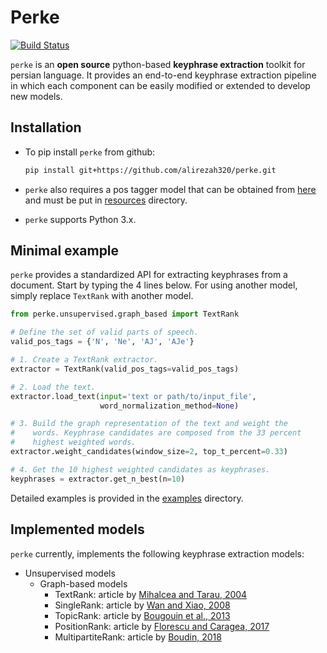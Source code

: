 # Perke
[![Build Status](https://travis-ci.com/AlirezaH320/perke.svg?branch=master)](https://travis-ci.com/AlirezaH320/perke)

`perke` is an **open source** python-based **keyphrase extraction** toolkit for 
persian language. It provides an end-to-end keyphrase extraction pipeline in 
which each component can be easily modified or extended to develop new models.

## Installation
- To pip install `perke` from github:
    ```bash
    pip install git+https://github.com/alirezah320/perke.git
    ```
- `perke` also requires a pos tagger model that can be obtained from 
  [here](https://github.com/sobhe/hazm/releases/download/v0.5/resources-0.5.zip) and 
  must be put in [resources](perke/resources) directory.

- `perke` supports Python 3.x.

## Minimal example
`perke` provides a standardized API for extracting keyphrases from a document. 
Start by typing the 4 lines below. For using another model, simply replace 
`TextRank` with another model.

```python
from perke.unsupervised.graph_based import TextRank

# Define the set of valid parts of speech.
valid_pos_tags = {'N', 'Ne', 'AJ', 'AJe'}

# 1. Create a TextRank extractor.
extractor = TextRank(valid_pos_tags=valid_pos_tags)

# 2. Load the text.
extractor.load_text(input='text or path/to/input_file',
                    word_normalization_method=None)

# 3. Build the graph representation of the text and weight the
#    words. Keyphrase candidates are composed from the 33 percent
#    highest weighted words.
extractor.weight_candidates(window_size=2, top_t_percent=0.33)

# 4. Get the 10 highest weighted candidates as keyphrases.
keyphrases = extractor.get_n_best(n=10)
```

Detailed examples is provided in the [examples](examples) directory.

## Implemented models
`perke` currently, implements the following keyphrase extraction models:

- Unsupervised models
    - Graph-based models
        - TextRank: article by [Mihalcea and Tarau, 2004](http://www.aclweb.org/anthology/W04-3252.pdf)
        - SingleRank: article by [Wan and Xiao, 2008](https://www.aaai.org/Papers/AAAI/2008/AAAI08-136.pdf)
        - TopicRank: article by [Bougouin et al., 2013](http://aclweb.org/anthology/I13-1062.pdf)
        - PositionRank: article by [Florescu and Caragea, 2017](http://www.aclweb.org/anthology/P17-1102.pdf)
        - MultipartiteRank: article by [Boudin, 2018](https://www.aclweb.org/anthology/N18-2105.pdf)